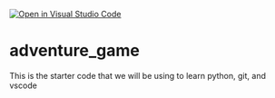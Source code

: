 [![Open in Visual Studio Code](https://classroom.github.com/assets/open-in-vscode-2e0aaae1b6195c2367325f4f02e2d04e9abb55f0b24a779b69b11b9e10269abc.svg)](https://classroom.github.com/online_ide?assignment_repo_id=17624042&assignment_repo_type=AssignmentRepo)
# adventure_game
This is the starter code that we will be using to learn python, git, and vscode
